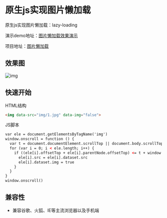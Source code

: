 # 原生js实现图片懒加载

原生js实现图片懒加载：lazy-loading

演示demo地址：[图片懒加载效果演示](https://jeffrey-0.github.io/lazy-loading/index)

项目地址：[图片懒加载](https://github.com/Jeffrey-0/lazy-loading)

## 效果图

![img](./img/懒加载效果图.gif)

## 快速开始

HTML结构

```html
<img data-src="img/1.jpg" data-img="false">
```

JS脚本

```html
var ele = document.getElementsByTagName('img')
window.onscroll = function () {
  var t = document.documentElement.scrollTop || document.body.scrollTop
  for (var i = 0; i < ele.length; i++) {
    if ((ele[i].offsetTop + ele[i].parentNode.offsetTop) <= t + window.innerHeight && ele[i].dataset.img === 'false') {
      ele[i].src = ele[i].dataset.src
      ele[i].dataset.img = true
    }
  }
}
window.onscroll()
```

## 兼容性

- 兼容谷歌、火狐、IE等主流浏览器以及手机端

